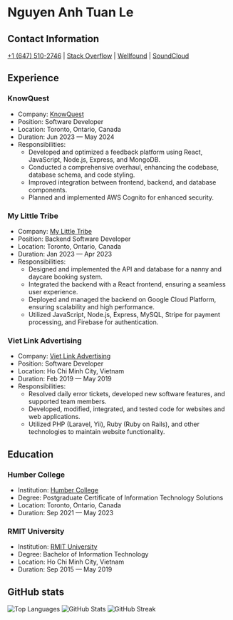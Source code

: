 # Nguyen Anh Tuan Le

## Contact Information

[+1 (647) 510-2746](tel:+16475102746) | [Stack Overflow](https://stackoverflow.com/users/9129836/95tuanle) | [Wellfound](https://wellfound.com/95tuanle) | [SoundCloud](https://soundcloud.com/95tuanle)

## Experience

### KnowQuest

- Company: [KnowQuest](https://www.linkedin.com/company/knowquest-inc./)
- Position: Software Developer
- Location: Toronto, Ontario, Canada
- Duration: Jun 2023 — May 2024
- Responsibilities:
    - Developed and optimized a feedback platform using React, JavaScript, Node.js, Express, and MongoDB.
    - Conducted a comprehensive overhaul, enhancing the codebase, database schema, and code styling.
    - Improved integration between frontend, backend, and database components.
    - Planned and implemented AWS Cognito for enhanced security.

### My Little Tribe

- Company: [My Little Tribe](https://www.linkedin.com/company/my-little-tribe-community/)
- Position: Backend Software Developer
- Location: Toronto, Ontario, Canada
- Duration: Jan 2023 — Apr 2023
- Responsibilities:
    - Designed and implemented the API and database for a nanny and daycare booking system.
    - Integrated the backend with a React frontend, ensuring a seamless user experience.
    - Deployed and managed the backend on Google Cloud Platform, ensuring scalability and high performance.
    - Utilized JavaScript, Node.js, Express, MySQL, Stripe for payment processing, and Firebase for authentication.

### Viet Link Advertising

- Company: [Viet Link Advertising](https://www.linkedin.com/company/viet-link-advertising-co-ltd/)
- Position: Software Developer
- Location: Ho Chi Minh City, Vietnam
- Duration: Feb 2019 — May 2019
- Responsibilities:
    - Resolved daily error tickets, developed new software features, and supported team members.
    - Developed, modified, integrated, and tested code for websites and web applications.
    - Utilized PHP (Laravel, Yii), Ruby (Ruby on Rails), and other technologies to maintain website functionality.

## Education

### Humber College

- Institution: [Humber College](https://www.linkedin.com/school/humber-college/)
- Degree: Postgraduate Certificate of Information Technology Solutions
- Location: Toronto, Ontario, Canada
- Duration: Sep 2021 — May 2023

### RMIT University

- Institution: [RMIT University](https://www.linkedin.com/school/rmit-university-vietnam/)
- Degree: Bachelor of Information Technology
- Location: Ho Chi Minh City, Vietnam
- Duration: Sep 2015 — May 2019

## GitHub stats

![Top Languages](https://github-readme-stats-95tuanle.vercel.app/api/top-langs/?username=95tuanle&layout=compact&show_icons=true&theme=transparent&langs_count=10&size_weight=0.5&count_weight=0.5)
![GitHub Stats](https://github-readme-stats-95tuanle.vercel.app/api?username=95tuanle&show_icons=true&theme=transparent&include_all_commits=true)
![GitHub Streak](https://github-readme-streak-stats-95tuanle.vercel.app/?user=95tuanle&theme=transparent)

